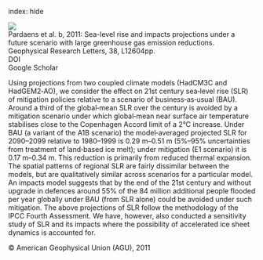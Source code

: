 index: hide

<div class="Citation">
    <div class="Citation-thumb CitationThumb-linked"  data-href="https://doi.org/10.1029/2011gl047678">
      <img src="https://static.claimspace.cloud/climate-study-static/refs/thumbs/13/Pardaens_et_al_2011b-thumb.png" />
    </div>

  <div class="Citation-body">
    <div class="Citation-text">Pardaens et al. b, 2011: Sea-level rise and impacts projections under a future scenario with large greenhouse gas emission reductions. <span class="Article-journal">Geophysical Research Letters, </span><span class="Article-volume">38, </span>L12604pp.</div>
    <div class="Citation-links">
      <div class="CitationLink" data-href="https://doi.org/10.1029/2011gl047678">
        <div class="CitationLink-icon CitationLink-Doi"></div>
        <div class="CitationLink-text">DOI</div>
      </div>
      <div class="CitationLink" data-href="https://scholar.google.com/scholar?q=10.1029/2011gl047678">
        <div class="CitationLink-icon CitationLink-Scholar"></div>
        <div class="CitationLink-text">Google Scholar</div>
      </div>
    </div>
  </div>
</div>

Using projections from two coupled climate models (HadCM3C and HadGEM2‐AO), we consider the effect on 21st century sea‐level rise (SLR) of mitigation policies relative to a scenario of business‐as‐usual (BAU). Around a third of the global‐mean SLR over the century is avoided by a mitigation scenario under which global‐mean near surface air temperature stabilises close to the Copenhagen Accord limit of a 2°C increase. Under BAU (a variant of the A1B scenario) the model‐averaged projected SLR for 2090–2099 relative to 1980–1999 is 0.29 m–0.51 m (5%–95% uncertainties from treatment of land‐based ice melt); under mitigation (E1 scenario) it is 0.17 m–0.34 m. This reduction is primarily from reduced thermal expansion. The spatial patterns of regional SLR are fairly dissimilar between the models, but are qualitatively similar across scenarios for a particular model. An impacts model suggests that by the end of the 21st century and without upgrade in defences around 55% of the 84 million additional people flooded per year globally under BAU (from SLR alone) could be avoided under such mitigation. The above projections of SLR follow the methodology of the IPCC Fourth Assessment. We have, however, also conducted a sensitivity study of SLR and its impacts where the possibility of accelerated ice sheet dynamics is accounted for.

<div class="Citation-copy">
&copy; American Geophysical Union (AGU), 2011
</div>